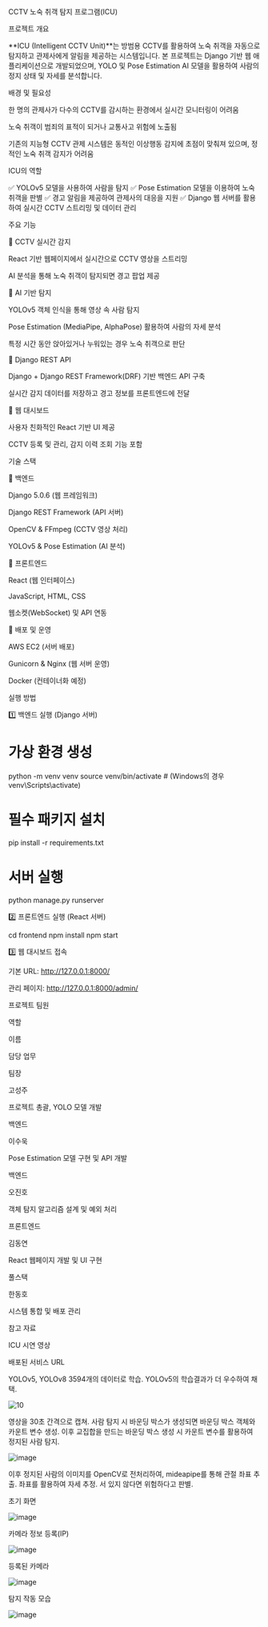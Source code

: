 CCTV 노숙 취객 탐지 프로그램(ICU)

프로젝트 개요

**ICU (Intelligent CCTV Unit)**는 방범용 CCTV를 활용하여 노숙 취객을 자동으로 탐지하고 관제사에게 알림을 제공하는 시스템입니다.
본 프로젝트는 Django 기반 웹 애플리케이션으로 개발되었으며, YOLO 및 Pose Estimation AI 모델을 활용하여 사람의 정지 상태 및 자세를 분석합니다.

배경 및 필요성

한 명의 관제사가 다수의 CCTV를 감시하는 환경에서 실시간 모니터링이 어려움

노숙 취객이 범죄의 표적이 되거나 교통사고 위험에 노출됨

기존의 지능형 CCTV 관제 시스템은 동적인 이상행동 감지에 초점이 맞춰져 있으며, 정적인 노숙 취객 감지가 어려움

ICU의 역할

✅ YOLOv5 모델을 사용하여 사람을 탐지
✅ Pose Estimation 모델을 이용하여 노숙 취객을 판별
✅ 경고 알림을 제공하여 관제사의 대응을 지원
✅ Django 웹 서버를 활용하여 실시간 CCTV 스트리밍 및 데이터 관리

주요 기능

🔹 CCTV 실시간 감지

React 기반 웹페이지에서 실시간으로 CCTV 영상을 스트리밍

AI 분석을 통해 노숙 취객이 탐지되면 경고 팝업 제공

🔹 AI 기반 탐지

YOLOv5 객체 인식을 통해 영상 속 사람 탐지

Pose Estimation (MediaPipe, AlphaPose) 활용하여 사람의 자세 분석

특정 시간 동안 앉아있거나 누워있는 경우 노숙 취객으로 판단

🔹 Django REST API

Django + Django REST Framework(DRF) 기반 백엔드 API 구축

실시간 감지 데이터를 저장하고 경고 정보를 프론트엔드에 전달

🔹 웹 대시보드

사용자 친화적인 React 기반 UI 제공

CCTV 등록 및 관리, 감지 이력 조회 기능 포함

기술 스택

📌 백엔드

Django 5.0.6 (웹 프레임워크)

Django REST Framework (API 서버)

OpenCV & FFmpeg (CCTV 영상 처리)

YOLOv5 & Pose Estimation (AI 분석)

📌 프론트엔드

React (웹 인터페이스)

JavaScript, HTML, CSS

웹소켓(WebSocket) 및 API 연동

📌 배포 및 운영

AWS EC2 (서버 배포)

Gunicorn & Nginx (웹 서버 운영)

Docker (컨테이너화 예정)

실행 방법

1️⃣ 백엔드 실행 (Django 서버)

# 가상 환경 생성
python -m venv venv
source venv/bin/activate  # (Windows의 경우 venv\Scripts\activate)

# 필수 패키지 설치
pip install -r requirements.txt

# 서버 실행
python manage.py runserver

2️⃣ 프론트엔드 실행 (React 서버)

cd frontend
npm install
npm start

3️⃣ 웹 대시보드 접속

기본 URL: http://127.0.0.1:8000/

관리 페이지: http://127.0.0.1:8000/admin/

프로젝트 팀원

역할

이름

담당 업무

팀장

고성주

프로젝트 총괄, YOLO 모델 개발

백엔드

이수욱

Pose Estimation 모델 구현 및 API 개발

백엔드

오진호

객체 탐지 알고리즘 설계 및 예외 처리

프론트엔드

김동연

React 웹페이지 개발 및 UI 구현

풀스택

한동호

시스템 통합 및 배포 관리

참고 자료

ICU 시연 영상

배포된 서비스 URL
  
YOLOv5, YOLOv8 3594개의 데이터로 학습. YOLOv5의 학습결과가 더 우수하여 채택.

![10](https://github.com/user-attachments/assets/10588466-966c-499f-89b2-0d203a3f1eff)



영상을 30초 간격으로 캡쳐.
사람 탐지 시 바운딩 박스가 생성되면 바운딩 박스 객체와 카운트 변수 생성.
이후 교집합을 만드는 바운딩 박스 생성 시 카운트 변수를 활용하여 정지된 사람 탐지. 

![image](https://github.com/user-attachments/assets/1fb7746e-7f42-4c38-a576-663cffb82925)



이후 정지된 사람의 이미지를 OpenCV로 전처리하여, mideapipe를 통해 관절 좌표 추출.
좌표를 활용하여 자세 추정. 서 있지 않다면 위험하다고 판별.




초기 화면

![image](https://github.com/user-attachments/assets/c6f9961e-a126-4ecd-9085-121715b25473)


카메라 정보 등록(IP)

![image](https://github.com/user-attachments/assets/8eb5db39-e229-48e6-a115-548de70e2ea8)


등록된 카메라

![image](https://github.com/user-attachments/assets/87f59e66-b757-4f66-9a95-3a45f58362bf)


탐지 작동 모습

![image](https://github.com/user-attachments/assets/7c65e108-905f-4160-871a-f393a329c25e)


